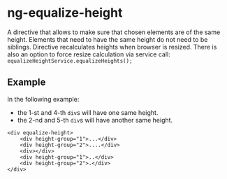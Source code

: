 ng-equalize-height
==============

A directive that allows to make sure that chosen elements are of the same height.
Elements that need to have the same height do not need to be siblings.
Directive recalculates heights when browser is resized.
There is also an option to force resize calculation via service call: `equalizeHeightService.equalizeHeights();`

Example
-------------
In the following example:
* the 1-st and 4-th `div`s will have one same height.
* the 2-nd and 5-th `div`s will have another same height.
```
<div equalize-height>
    <div height-group="1">...</div>
    <div height-group="2">....</div>
    <div></div>
    <div height-group="1">..</div>
    <div height-group="2">.</div>
</div>
```
